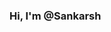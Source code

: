 ### Hi, I'm @Sankarsh

<!--

* 👀 I’m interested in Data Science, Machine Learning and Artificial Intelligence
* 🌱 I’m currently mastering Python, Tableau, R, MySQL, Azure, Apache, Sapark, Hadoop, SAS, Artificial intelligence and Deep learning
* 👯 I’m looking to collaborate on all topics related to Data Science, Machine Learning and Artificial Intelligence.
* 📫 You can reach me on my email id sankarshgsanap@gmail.com

-->
